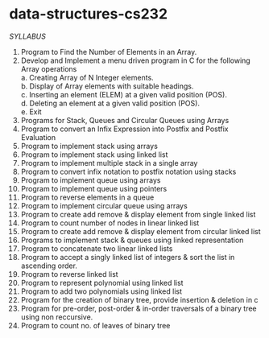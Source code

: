 # data-structures-cs232
*SYLLABUS*
1. Program to Find the Number of Elements in an Array.
2. Develop and Implement a menu driven program in C for the following Array operations<br>
    a. Creating Array of N Integer elements.<br>
    b. Display of Array elements with suitable headings.<br>
    c. Inserting an element (ELEM) at a given valid position (POS).<br>
    ​d. Deleting an element at a given valid position (POS).<br>
    e. Exit<br>
4. Programs for Stack, Queues and Circular Queues using Arrays 
5. Program to convert an Infix Expression into Postfix and Postfix Evaluation 
6. Program to implement stack using arrays 
7. Program to implement stack using linked list 
8. Program to implement multiple stack in a single array 
9. Program to convert infix notation to postfix notation using stacks 
10. Program to implement queue using arrays 
11. Program to implement queue using pointers
12. Program to reverse elements in a queue 
13. Program to implement circular queue using arrays 
14. Program to create add remove & display element from single linked list 
15. Program to count number of nodes in linear linked list 
16. Program to create add remove & display element from circular linked list 
17. Programs to implement stack & queues using linked representation 
18. Program to concatenate two linear linked lists 
19. Program to accept a singly linked list of integers & sort the list in ascending order.
20. Program to reverse linked list 
21. Program to represent polynomial using linked list 
22. Program to add two polynomials using linked list 
23. Program for the creation of binary tree, provide insertion & deletion in c 
24. Program for pre-order, post-order & in-order traversals of a binary tree using non reccursive.
25. Program to count no. of leaves of binary tree 
